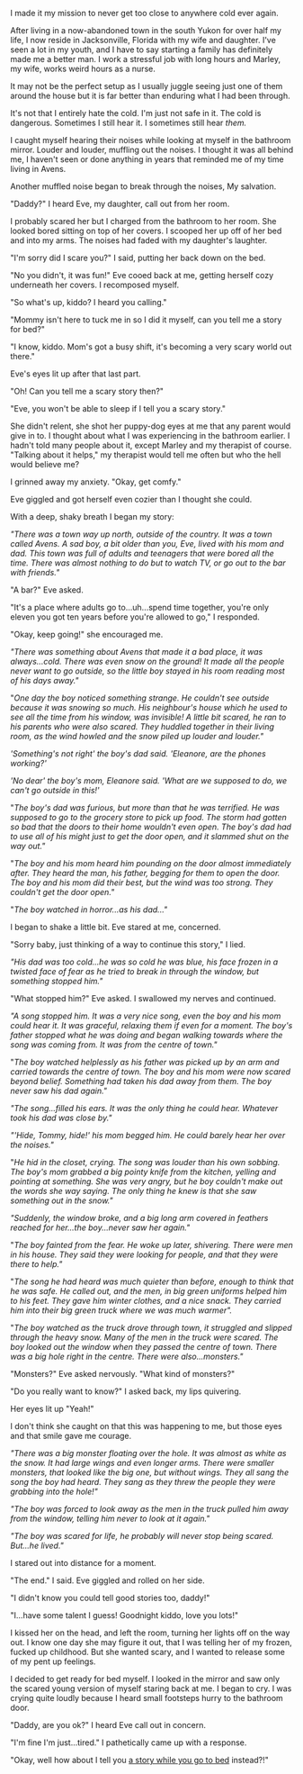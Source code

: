 I made it my mission to never get too close to anywhere cold ever again.

 After living in a now-abandoned town in the south Yukon for over half my life, I now reside in Jacksonville, Florida with my wife and daughter. I've seen a lot in my youth, and I have to say starting a family has definitely made me a better man. I work a stressful job with long hours and Marley, my wife, works weird hours as a nurse. 

It may not be the perfect setup as I usually juggle seeing just one of them around the house but it is far better than enduring what I had been through. 

It's not that I entirely hate the cold. I'm just not safe in it. The cold is dangerous. Sometimes I still hear it. I sometimes still hear *them.*

I caught myself hearing their noises while looking at myself in the bathroom mirror. Louder and louder, muffling out the noises. I thought it was all behind me, I haven't seen or done anything in years that reminded me of my time living in Avens. 

Another muffled noise began to break through the noises, My salvation. 

"Daddy?" I heard Eve, my daughter, call out from her room. 

I probably scared her but I charged from the bathroom to her room. She looked bored sitting on top of her covers. I scooped her up off of her bed and into my arms. The noises had faded with my daughter's laughter. 

"I'm sorry did I scare you?" I said, putting her back down on the bed. 

"No you didn't, it was fun!" Eve cooed back at me, getting herself cozy underneath her covers. I recomposed myself.

"So what's up, kiddo? I heard you calling."

"Mommy isn't here to tuck me in so I did it myself, can you tell me a story for bed?"

"I know, kiddo. Mom's got a busy shift, it's becoming a very scary world out there."

Eve's eyes lit up after that last part. 

"Oh! Can you tell me a scary story then?"

"Eve, you won't be able to sleep if I tell you a scary story."

She didn't relent, she shot her puppy-dog eyes at me that any parent would give in to. I thought about what I was experiencing in the bathroom earlier. I hadn't told many people about it, except Marley and my therapist of course. "Talking about it helps," my therapist would tell me often but who the hell would believe me?

I grinned away my anxiety. "Okay, get comfy."

Eve giggled and got herself even cozier than I thought she could. 

With a deep, shaky breath I began my story:

*"There was a town way up north, outside of the country. It was a town called Avens. A sad boy, a bit older than you, Eve, lived with his mom and dad. This town was full of adults and teenagers that were bored all the time. There was almost nothing to do but to watch TV, or go out to the bar with friends."*

"A bar?" Eve asked.

"It's a place where adults go to...uh...spend time together, you're only eleven you got ten years before you're allowed to go," I responded.

"Okay, keep going!" she encouraged me.

*"There was something about Avens that made it a bad place, it was always...cold. There was even snow on the ground! It made all the people never want to go outside, so the little boy stayed in his room reading most of his days away."*

"*One day the boy noticed something strange. He couldn't see outside because it was snowing so much. His neighbour's house which he used to see all the time from his window, was invisible! A little bit scared, he ran to his parents who were also scared. They huddled together in their living room, as the wind howled and the snow piled up louder and louder."*

*'Something's not right' the boy's dad said. 'Eleanore, are the phones working?'* 

*'No dear' the boy's mom, Eleanore said. 'What are we supposed to do, we can't go outside in this!'* 

"*The boy's dad was furious, but more than that he was terrified. He was supposed to go to the grocery store to pick up food. The storm had gotten so bad that the doors to their home wouldn't even open. The boy's dad had to use all of his might just to get the door open, and it slammed shut on the way out."* 

"*The boy and his mom heard him pounding on the door almost immediately after. They heard the man, his father, begging for them to open the door. The boy and his mom did their best, but the wind was too strong. They couldn't get the door open."*

"*The boy watched in horror...as his dad..."*

I began to shake a little bit. Eve stared at me, concerned.

"Sorry baby, just thinking of a way to continue this story," I lied. 

*"His dad was too cold...he was so cold he was blue, his face frozen in a twisted face of fear as he tried to break in through the window, but something stopped him."*

"What stopped him?" Eve asked. I swallowed my nerves and continued. 

*"A song stopped him. It was a very nice song, even the boy and his mom could hear it. It was graceful, relaxing them if even for a moment. The boy's father stopped what he was doing and began walking towards where the song was coming from. It was from the centre of town."*

"*The boy watched helplessly as his father was picked up by an arm and carried towards the centre of town. The boy and his mom were now scared beyond belief. Something had taken his dad away from them. The boy never saw his dad again."*

*"The song...filled his ears. It was the only thing he could hear. Whatever took his dad was close by."*

*"'Hide, Tommy, hide!' his mom begged him. He could barely hear her over the noises."*

"*He hid in the closet, crying. The song was louder than his own sobbing. The boy's mom grabbed a big pointy knife from the kitchen, yelling and pointing at something. She was very angry, but he boy couldn't make out the words she way saying. The only thing he knew is that she saw something out in the snow."*

*"Suddenly, the window broke, and a big long arm covered in feathers reached for her...the boy...never saw her again."*

"*The boy fainted from the fear. He woke up later, shivering. There were men in his house. They said they were looking for people, and that they were there to help."*

"*The song he had heard was much quieter than before, enough to think that he was safe. He called out, and the men, in big green uniforms helped him to his feet. They gave him winter clothes, and a nice snack. They carried him into their big green truck where we was much warmer".*  

"*The boy watched as the truck drove through town, it struggled and slipped through the heavy snow. Many of the men in the truck were scared. The boy looked out the window when they passed the centre of town. There was a big hole right in the centre. There were also...monsters."*

"Monsters?" Eve asked nervously. "What kind of monsters?" 

"Do you really want to know?" I asked back, my lips quivering.

Her eyes lit up "Yeah!"

I don't think she caught on that this was happening to me, but those eyes and that smile gave me courage. 

*"There was a big monster floating over the hole. It was almost as white as the snow. It had large wings and even longer arms. There were smaller monsters, that looked like the big one, but without wings. They all sang the song the boy had heard. They sang as they threw the people they were grabbing into the hole!"*

*"The boy was forced to look away as the men in the truck pulled him away from the window, telling him never to look at it again."*

*"The boy was scared for life, he probably will never stop being scared. But...he lived."*

I stared out into distance for a moment. 

"The end." I said. Eve giggled and rolled on her side. 

"I didn't know you could tell good stories too, daddy!"

"I...have some talent I guess! Goodnight kiddo, love you lots!" 

I kissed her on the head, and left the room, turning her lights off on the way out. I know one day she may figure it out, that I was telling her of my frozen, fucked up childhood. But she wanted scary, and I wanted to release some of my pent up feelings. 

I decided to get ready for bed myself. I looked in the mirror and saw only the scared young version of myself staring back at me. I began to cry. I was crying quite loudly because I heard small footsteps hurry to the bathroom door.

"Daddy, are you ok?" I heard Eve call out in concern.

"I'm fine I'm just...tired." I pathetically came up with a response.

"Okay, well how about I tell you [a story while you go to bed](https://www.reddit.com/user/ThrowAwaytheCJ) instead?!"

&#x200B;

&#x200B;